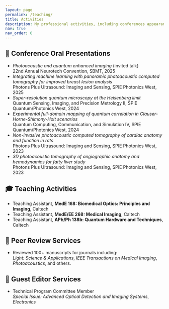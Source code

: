 ```yaml
---
layout: page
permalink: /teaching/
title: Activities
description: My professional activities, including conferences appearances, teaching, peer review services, and guest editorial roles.
nav: true
nav_order: 6
---
```


## 🎤 Conference Oral Presentations
- *Photoacoustic and quantum enhanced imaging* (invited talk)  
  22nd Annual Neurotech Convention, SBMT, 2025
- *Integrating machine learning with panoramic photoacoustic computed tomography for improved breast lesion analysis*  
  Photons Plus Ultrasound: Imaging and Sensing, SPIE Photonics West, 2025
- *Super-resolution quantum microscopy at the Heisenberg limit*  
  Quantum Sensing, Imaging, and Precision Metrology II, SPIE Quantum/Photonics West, 2024
- *Experimental full-domain mapping of quantum correlation in Clauser-Horne-Shimony-Holt scenarios*  
  Quantum Computing, Communication, and Simulation IV, SPIE Quantum/Photonics West, 2024
- *Non-invasive photoacoustic computed tomography of cardiac anatomy and function in rats*  
  Photons Plus Ultrasound: Imaging and Sensing, SPIE Photonics West, 2023
- *3D photoacoustic tomography of angiographic anatomy and hemodynamics for fatty liver study*  
  Photons Plus Ultrasound: Imaging and Sensing, SPIE Photonics West, 2023

## 🎓 Teaching Activities
- Teaching Assistant, **MedE 168: Biomedical Optics: Principles and Imaging**, Caltech  
- Teaching Assistant, **MedE/EE 268: Medical Imaging**, Caltech  
- Teaching Assistant, **APh/Ph 138b: Quantum Hardware and Techniques**, Caltech  

## 🧪 Peer Review Services
- Reviewed 100+ manuscripts for journals including:  
  *Light: Science & Applications*, *IEEE Transactions on Medical Imaging*, *Photoacoustics*, and others.

## 📝 Guest Editor Services
- Technical Program Committee Member  
  *Special Issue: Advanced Optical Detection and Imaging Systems*, *Electronics*
